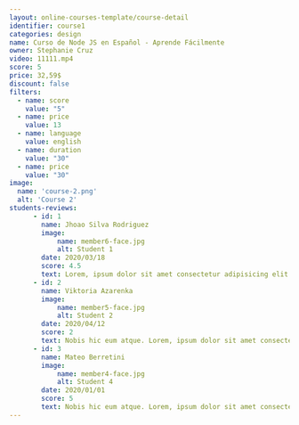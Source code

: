```yaml
---
layout: online-courses-template/course-detail
identifier: course1
categories: design
name: Curso de Node JS en Español - Aprende Fácilmente
owner: Stephanie Cruz
video: 11111.mp4
score: 5
price: 32,59$
discount: false
filters:
  - name: score
    value: "5"
  - name: price
    value: 13
  - name: language 
    value: english
  - name: duration
    value: "30"
  - name: price
    value: "30"
image: 
  name: 'course-2.png'
  alt: 'Course 2'
students-reviews:
      - id: 1
        name: Jhoao Silva Rodriguez
        image:
            name: member6-face.jpg
            alt: Student 1
        date: 2020/03/18
        score: 4.5
        text: Lorem, ipsum dolor sit amet consectetur adipisicing elit. Debitis laborum consequatur, vero, nisi ab odit dignissimos aperiam voluptas ex. 
      - id: 2
        name: Viktoria Azarenka
        image:
            name: member5-face.jpg
            alt: Student 2
        date: 2020/04/12
        score: 2
        text: Nobis hic eum atque. Lorem, ipsum dolor sit amet consectetur adipisicing elit. Debitis laborum consequatur, vero, nisi ab odit dignissimos aperiam voluptas ex, deserunt culpa ad! Facilis cumque possimus aliquam. Nobis hic eum atque.
      - id: 3
        name: Mateo Berretini
        image:
            name: member4-face.jpg
            alt: Student 4
        date: 2020/01/01
        score: 5
        text: Nobis hic eum atque. Lorem, ipsum dolor sit amet consectetur adipisicing elit. Debitis laborum consequatur, vero, nisi ab odit dignissimos aperiam voluptas ex !!!!!
---
```





